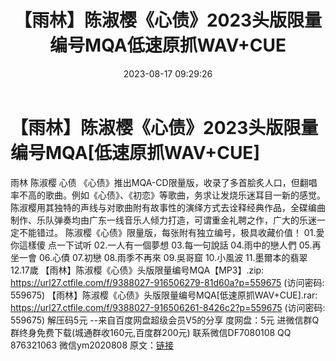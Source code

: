 ﻿---
title: 【雨林】陈淑樱《心债》2023头版限量编号MQA低速原抓WAV+CUE
date: 2023-08-17 09:29:26
categories: 新碟专辑、稀有等精品
tags: 华语中文
---
# 【雨林】陈淑樱《心债》2023头版限量编号MQA[低速原抓WAV+CUE]

雨林 陈淑樱 心债
《心债》推出MQA-CD限量版，收录了多首脍炙人口，但翻唱率不高的歌曲。例如《心债》、《初恋》等歌曲，务求让发烧乐迷耳目一新的感觉。陈淑樱用其独特的声线与对歌曲附有故事性的演绎方式去诠释经典作品，全碟编曲制作、乐队弹奏均由广东一线音乐人倾力打造，可谓重金礼聘之作，广大的乐迷一定不能错过。
陈淑樱《心债》限量版，每张附有独立编号，极具收藏价值！
01.愛你這樣傻
点一下试听
02.一人有一個夢想
03.每一句說話
04.雨中的戀人們
05.再坐一會
06.心債
07.初戀
08.雨季不再來
09.吳哥窟
10.小風波
11.墨爾本的翡翠
12.17歲
【雨林】陈淑樱《心债》头版限量编号MQA【MP3】.zip: https://url27.ctfile.com/f/9388027-916506279-81d60a?p=559675
(访问密码: 559675)
【雨林】陈淑樱《心债》头版限量编号MQA[低速原抓WAV+CUE].rar: https://url27.ctfile.com/f/9388027-916506261-8426c2?p=559675
(访问密码: 559675)
解压码5元
--来自百度网盘超级会员V5的分享
度网盘：5元
进微信群Q群终身免费下载(城通群收160元,百度群200元)
联系微信DF7080108 QQ 876321063
微信ym2020808
原文：[链接](https://blog.sina.com.cn/s/blog_1647c7e760103135h.html)